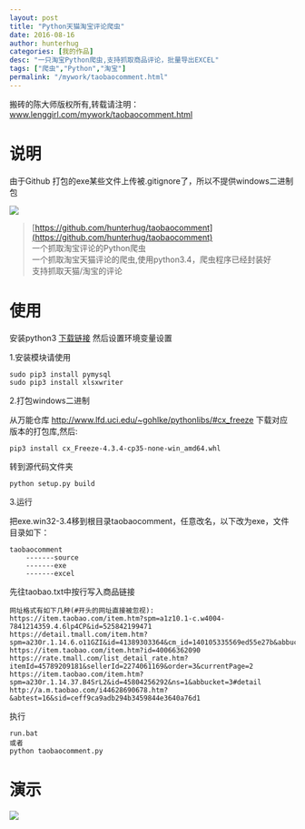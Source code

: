 ```yaml
---
layout: post  
title: "Python天猫淘宝评论爬虫"
date: 2016-08-16
author: hunterhug
categories: [我的作品]
desc: "一只淘宝Python爬虫,支持抓取商品评论，批量导出EXCEL"
tags: ["爬虫","Python","淘宝"]
permalink: "/mywork/taobaocomment.html"
--- 
```


搬砖的陈大师版权所有,转载请注明：www.lenggirl.com/mywork/taobaocomment.html

# 说明
由于Github 打包的exe某些文件上传被.gitignore了，所以不提供windows二进制包

<img src='https://raw.githubusercontent.com/hunterhug/taobaocomment/master/seeme0.jpg' />

>[https://github.com/hunterhug/taobaocomment](https://github.com/hunterhug/taobaocomment)<br/>
>一个抓取淘宝评论的Python爬虫<br/>
>一个抓取淘宝天猫评论的爬虫,使用python3.4，爬虫程序已经封装好<br/>
>支持抓取天猫/淘宝的评论

# 使用
安装python3 [下载链接](https://www.python.org/downloads/)  然后设置环境变量设置 

1.安装模块请使用

```
sudo pip3 install pymysql
sudo pip3 install xlsxwriter
```

2.打包windows二进制

从万能仓库 http://www.lfd.uci.edu/~gohlke/pythonlibs/#cx_freeze 下载对应版本的打包库,然后:

```
pip3 install cx_Freeze-4.3.4-cp35-none-win_amd64.whl
```

转到源代码文件夹

```
python setup.py build
```

3.运行

把exe.win32-3.4移到根目录taobaocomment，任意改名，以下改为exe，文件目录如下：

```
taobaocomment
    -------source
    -------exe
    -------excel
```

先往taobao.txt中按行写入商品链接

```
网址格式有如下几种(#开头的网址直接被忽视):
https://item.taobao.com/item.htm?spm=a1z10.1-c.w4004-7841214359.4.6lp4CP&id=525842199471
https://detail.tmall.com/item.htm?spm=a230r.1.14.6.o11GZI&id=41389303364&cm_id=140105335569ed55e27b&abbucket=3
https://item.taobao.com/item.htm?id=40066362090
https://rate.tmall.com/list_detail_rate.htm?itemId=45789209181&sellerId=2274061169&order=3&currentPage=2
https://item.taobao.com/item.htm?spm=a230r.1.14.37.B4SrL2&id=45804256292&ns=1&abbucket=3#detail
http://a.m.taobao.com/i44628690678.htm?&abtest=16&sid=ceff9ca9adb294b3459844e3640a76d1
```

执行
```
run.bat
或者
python taobaocomment.py
```

# 演示
<img src='https://raw.githubusercontent.com/hunterhug/taobaoscrapy/master/seeme1.jpg' />


